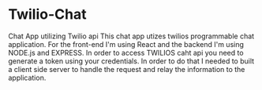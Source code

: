 # Twilio-Chat
Chat App utilizing Twilio api
This chat app utizes twilios programmable chat application. For the front-end I'm using React and the backend I'm using NODE.js and EXPRESS. In order to access TWILIOS caht api you need to generate a token using your credentials. In order to do that I needed to built a client side server to handle the request and relay the information to the application.
